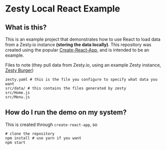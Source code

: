 # Zesty Local React Example

## What is this?

This is an example project that demonstrates how to use React to load data from a Zesty.io instance **(storing the data locally)**. This repository was created using the popular [Create-React-App](https://github.com/facebook/create-react-app), and is intended to be an example. 

Files to note (they pull data from Zesty.io, using an example Zesty instance, [Zesty Burger](http://burger.zesty.site))

	zesty.yaml # this is the file you configure to specify what data you want
	src/data/ # this contains the files generated by zesty
	src/Home.js
	src/Menu.js

## How do I run the demo on my system?

This is created through `create-react-app`, so

	# clone the repository
	npm install # use yarn if you want
	npm start 

